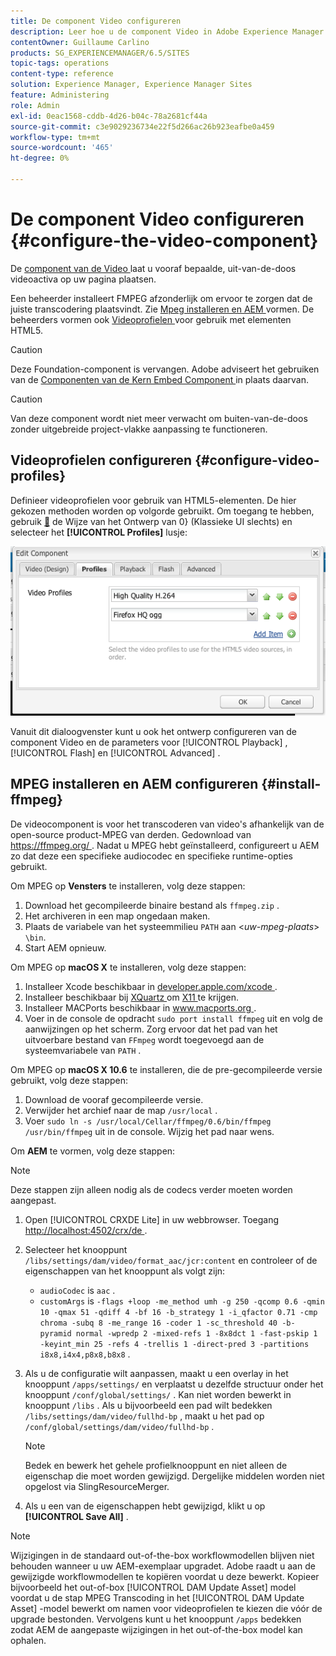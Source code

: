 ```yaml
---
title: De component Video configureren
description: Leer hoe u de component Video in Adobe Experience Manager kunt gebruiken om een vooraf gedefinieerd, out-of-box video-element op uw pagina te plaatsen.
contentOwner: Guillaume Carlino
products: SG_EXPERIENCEMANAGER/6.5/SITES
topic-tags: operations
content-type: reference
solution: Experience Manager, Experience Manager Sites
feature: Administering
role: Admin
exl-id: 0eac1568-cddb-4d26-b04c-78a2681cf44a
source-git-commit: c3e9029236734e22f5d266ac26b923eafbe0a459
workflow-type: tm+mt
source-wordcount: '465'
ht-degree: 0%

---
```


# De component Video configureren {#configure-the-video-component}

De [ component van de Video ](/help/sites-authoring/default-components-foundation.md#video) laat u vooraf bepaalde, uit-van-de-doos videoactiva op uw pagina plaatsen.

Een beheerder installeert FMPEG afzonderlijk om ervoor te zorgen dat de juiste transcodering plaatsvindt. Zie [ Mpeg installeren en AEM ](#install-ffmpeg) vormen. De beheerders vormen ook [ Videoprofielen ](#configure-video-profiles) voor gebruik met elementen HTML5.

>[!CAUTION]
>
>Deze Foundation-component is vervangen. Adobe adviseert het gebruiken van de [ Componenten van de Kern Embed Component ](https://experienceleague.adobe.com/docs/experience-manager-core-components/using/wcm-components/embed.html?lang=nl-NL) in plaats daarvan.

>[!CAUTION]
>
>Van deze component wordt niet meer verwacht om buiten-van-de-doos zonder uitgebreide project-vlakke aanpassing te functioneren.

## Videoprofielen configureren {#configure-video-profiles}

Definieer videoprofielen voor gebruik van HTML5-elementen. De hier gekozen methoden worden op volgorde gebruikt. Om toegang te hebben, gebruik [&#128279;](/help/sites-authoring/default-components-designmode.md) de Wijze van het Ontwerp van 0&rbrace; (Klassieke UI slechts) en selecteer het **[!UICONTROL Profiles]** lusje:

![ chlimage_1-317 ](assets/chlimage_1-317.png)

Vanuit dit dialoogvenster kunt u ook het ontwerp configureren van de component Video en de parameters voor [!UICONTROL Playback] , [!UICONTROL Flash] en [!UICONTROL Advanced] .

## MPEG installeren en AEM configureren {#install-ffmpeg}

De videocomponent is voor het transcoderen van video&#39;s afhankelijk van de open-source product-MPEG van derden. Gedownload van [ https://ffmpeg.org/ ](https://ffmpeg.org/). Nadat u MPEG hebt geïnstalleerd, configureert u AEM zo dat deze een specifieke audiocodec en specifieke runtime-opties gebruikt.

Om MPEG op **Vensters** te installeren, volg deze stappen:

1. Download het gecompileerde binaire bestand als `ffmpeg.zip` .
1. Het archiveren in een map ongedaan maken.
1. Plaats de variabele van het systeemmilieu `PATH` aan &lt;*uw-mpeg-plaats*> `\bin`.
1. Start AEM opnieuw.

Om MPEG op **macOS X** te installeren, volg deze stappen:

1. Installeer Xcode beschikbaar in [ developer.apple.com/xcode ](https://developer.apple.com/xcode/).
1. Installeer beschikbaar bij [ XQuartz ](https://www.xquartz.org) om [ X11 ](https://support.apple.com/en-us/100724) te krijgen.
1. Installeer MACPorts beschikbaar in [ www.macports.org ](https://www.macports.org/).
1. Voer in de console de opdracht `sudo port install ffmpeg` uit en volg de aanwijzingen op het scherm. Zorg ervoor dat het pad van het uitvoerbare bestand van `FFmpeg` wordt toegevoegd aan de systeemvariabele van `PATH` .

Om MPEG op **macOS X 10.6** te installeren, die de pre-gecompileerde versie gebruikt, volg deze stappen:

1. Download de vooraf gecompileerde versie.
1. Verwijder het archief naar de map `/usr/local` .
1. Voer `sudo ln -s /usr/local/Cellar/ffmpeg/0.6/bin/ffmpeg /usr/bin/ffmpeg` uit in de console. Wijzig het pad naar wens.

Om **AEM** te vormen, volg deze stappen:

>[!NOTE]
>
>Deze stappen zijn alleen nodig als de codecs verder moeten worden aangepast.

1. Open [!UICONTROL CRXDE Lite] in uw webbrowser. Toegang [ http://localhost:4502/crx/de ](http://localhost:4502/crx/de).
2. Selecteer het knooppunt `/libs/settings/dam/video/format_aac/jcr:content` en controleer of de eigenschappen van het knooppunt als volgt zijn:

   * `audioCodec` is `aac` .
   * `customArgs` is `-flags +loop -me_method umh -g 250 -qcomp 0.6 -qmin 10 -qmax 51 -qdiff 4 -bf 16 -b_strategy 1 -i_qfactor 0.71 -cmp chroma -subq 8 -me_range 16 -coder 1 -sc_threshold 40 -b-pyramid normal -wpredp 2 -mixed-refs 1 -8x8dct 1 -fast-pskip 1 -keyint_min 25 -refs 4 -trellis 1 -direct-pred 3 -partitions i8x8,i4x4,p8x8,b8x8` .

3. Als u de configuratie wilt aanpassen, maakt u een overlay in het knooppunt `/apps/settings/` en verplaatst u dezelfde structuur onder het knooppunt `/conf/global/settings/` . Kan niet worden bewerkt in knooppunt `/libs` . Als u bijvoorbeeld een pad wilt bedekken `/libs/settings/dam/video/fullhd-bp` , maakt u het pad op `/conf/global/settings/dam/video/fullhd-bp` .

   >[!NOTE]
   >
   >Bedek en bewerk het gehele profielknooppunt en niet alleen de eigenschap die moet worden gewijzigd. Dergelijke middelen worden niet opgelost via SlingResourceMerger.

4. Als u een van de eigenschappen hebt gewijzigd, klikt u op **[!UICONTROL Save All]** .

>[!NOTE]
>
>Wijzigingen in de standaard out-of-the-box workflowmodellen blijven niet behouden wanneer u uw AEM-exemplaar upgradet. Adobe raadt u aan de gewijzigde workflowmodellen te kopiëren voordat u deze bewerkt. Kopieer bijvoorbeeld het out-of-box [!UICONTROL DAM Update Asset] model voordat u de stap MPEG Transcoding in het [!UICONTROL DAM Update Asset] -model bewerkt om namen voor videoprofielen te kiezen die vóór de upgrade bestonden. Vervolgens kunt u het knooppunt `/apps` bedekken zodat AEM de aangepaste wijzigingen in het out-of-the-box model kan ophalen.
